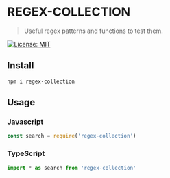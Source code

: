 # REGEX-COLLECTION

> Useful regex patterns and functions to test them.

[![License: MIT](https://img.shields.io/badge/License-MIT-yellow.svg)](https://opensource.org/licenses/MIT)

## Install

```
npm i regex-collection
```

## Usage

### Javascript
```javascript
const search = require('regex-collection')
```

### TypeScript
```typescript
import * as search from 'regex-collection'
```